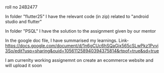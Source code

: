 roll no 24B2477

In folder "flutter25" I have the relevant code (in zip) related to "android studio and flutter"

In folder "PSQL" I have the solution to the assignment given by our mentor

In the google doc file, I have summarised my learnings.
Link- https://docs.google.com/document/d/1n6gCUc6hSQaGjx565cSLwPkz1Pvvj3So/edit?usp=sharing&ouid=105611258940394375814&rtpof=true&sd=true

I am currenlty working assignemnt on create an ecommerce website and will upload it soon
